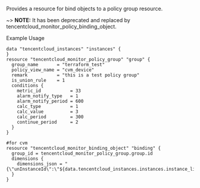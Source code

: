 Provides a resource for bind objects to a policy group resource.

~> **NOTE:** It has been deprecated and replaced by tencentcloud_monitor_policy_binding_object.

Example Usage

```hcl
data "tencentcloud_instances" "instances" {
}
resource "tencentcloud_monitor_policy_group" "group" {
  group_name       = "terraform_test"
  policy_view_name = "cvm_device"
  remark           = "this is a test policy group"
  is_union_rule    = 1
  conditions {
    metric_id           = 33
    alarm_notify_type   = 1
    alarm_notify_period = 600
    calc_type           = 1
    calc_value          = 3
    calc_period         = 300
    continue_period     = 2
  }
}

#for cvm
resource "tencentcloud_monitor_binding_object" "binding" {
  group_id = tencentcloud_monitor_policy_group.group.id
  dimensions {
    dimensions_json = "{\"unInstanceId\":\"${data.tencentcloud_instances.instances.instance_list[0].instance_id}\"}"
  }
}
```
